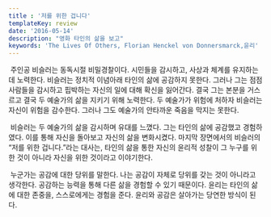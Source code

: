 ```yaml
---
title : '저를 위한 겁니다'
templateKey: review
date: '2016-05-14'
description: "영화 타인의 삶을 보고"
keywords: 'The Lives Of Others, Florian Henckel von Donnersmarck,윤리'
---
```

&nbsp;주인공 비슬러는 동독시절 비밀경찰이다. 시민들을 감시하고, 사상과 체계를 유지하는 데 노력한다. 비슬러는 정치적 이념아래 타인의 삶에 공감하지 못한다. 그러나 그는 점점 사람들을 감시하고 핍박하는 자신의 일에 대해 확신을 잃어간다. 결국 그는 본분을 거스르고 결국 두 예술가의 삶을 지키기 위해 노력한다. 두 예술가가 위험에 처하자 비슬러는 자신이 위험을 감수한다. 그러나 그도 예술가의 안타까운 죽음을 막지는 못한다.

&nbsp;비슬러는 두 예술가의 삶을 감시하며 유대를 느꼈다. 그는 타인의 삶에 공감했고 경험하였다. 이를 통해 자신을 돌아보고 자신의 삶을 변화시켰다. 마지막 장면에서의 비슬러의 “저를 위한 겁니다.”라는 대사는, 타인의 삶을 통한 자신의 윤리적 성찰이 그 누구를 위한 것이 아니라 자신을 위한 것이라고 이야기한다.

&nbsp;누군가는 공감에 대한 당위를 말한다. 나는 공감이 자체로 당위를 갖는 것이 아니라고 생각한다. 공감하는 능력을 통해 다른 삶을 경험할 수 있기 때문이다. 윤리는 타인의 삶에 대한 존중을, 스스로에게는 경험을 준다. 윤리와 공감은 살아가는 당연한 방식이 된다.
